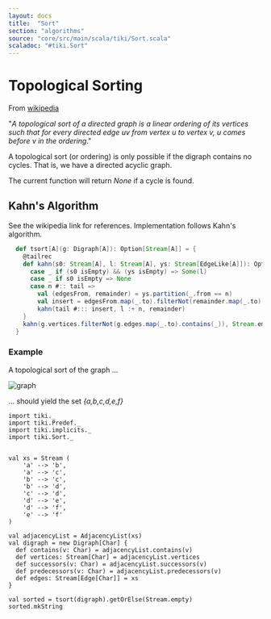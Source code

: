 ```yaml
---
layout: docs 
title:  "Sort"
section: "algorithms"
source: "core/src/main/scala/tiki/Sort.scala"
scaladoc: "#tiki.Sort"
---
```

# Topological Sorting

From [wikipedia](https://en.wikipedia.org/wiki/Topological_sorting)

"_A topological sort of a directed graph is a linear
ordering of its vertices such that for every directed edge uv 
from vertex u to vertex v, u comes before v in the ordering_."

A topological sort (or ordering) is only possible if the digraph contains
no cycles. That is, we have a directed acyclic graph.

The current function will return _None_ if a cycle is found.

## Kahn's Algorithm

See the wikipedia link for references. Implementation follows Kahn's algorithm.

```scala
  def tsort[A](g: Digraph[A]): Option[Stream[A]] = {
    @tailrec
    def kahn(s0: Stream[A], l: Stream[A], ys: Stream[EdgeLike[A]]): Option[Stream[A]] = s0 match {
      case _ if (s0 isEmpty) && (ys isEmpty) => Some(l)
      case _ if s0 isEmpty => None
      case n #:: tail =>
        val (edgesFrom, remainder) = ys.partition(_.from == n)
        val insert = edgesFrom.map(_.to).filterNot(remainder.map(_.to).contains(_))
        kahn(tail #::: insert, l :+ n, remainder)
    }
    kahn(g.vertices.filterNot(g.edges.map(_.to).contains(_)), Stream.empty, g.edges)
  }
```

### Example

A topological sort of the graph ...

![graph](https://raw.github.com/lewismj/tiki/master/docs/src/main/resources/microsite/img/sort.png)

... should yield the set  _{a,b,c,d,e,f}_

```tut
import tiki._
import tiki.Predef._
import tiki.implicits._
import tiki.Sort._


val xs = Stream (
    'a' --> 'b',
    'a' --> 'c',
    'b' --> 'c',
    'b' --> 'd',
    'c' --> 'd',
    'd' --> 'e',
    'd' --> 'f',
    'e' --> 'f'
)

val adjacencyList = AdjacencyList(xs)
val digraph = new Digraph[Char] {
  def contains(v: Char) = adjacencyList.contains(v)
  def vertices: Stream[Char] = adjacencyList.vertices
  def successors(v: Char) = adjacencyList.successors(v)
  def predecessors(v: Char) = adjacencyList.predecessors(v)
  def edges: Stream[Edge[Char]] = xs
}

val sorted = tsort(digraph).getOrElse(Stream.empty)
sorted.mkString
```